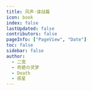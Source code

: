 ```yaml
---
title: 风声·谍战篇
icon: book
index: false
lastUpdated: false
contributors: false
pageInfo: ["PageView", "Date"]
toc: false
sidebar: false
author:
  - 二宽
  - 奇葩の灵梦
  - Death
  - 惑星
---
```


<Catalog></Catalog>
